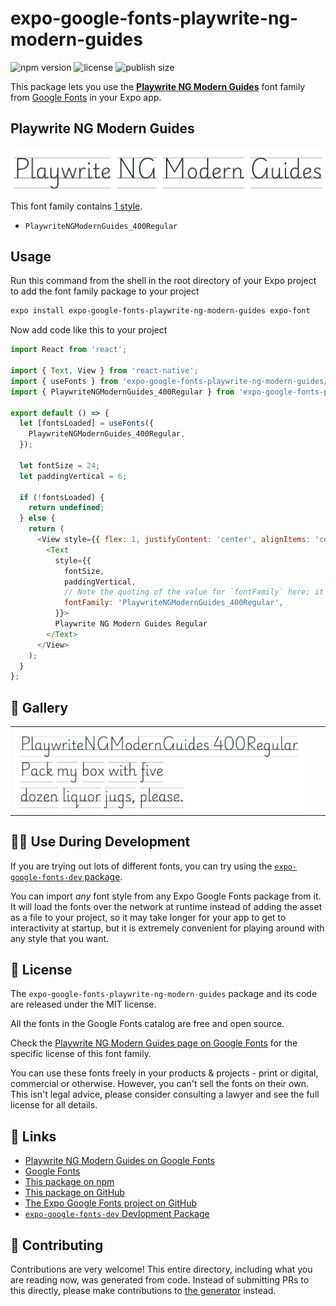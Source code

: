 # expo-google-fonts-playwrite-ng-modern-guides

![npm version](https://flat.badgen.net/npm/v/expo-google-fonts-playwrite-ng-modern-guides)
![license](https://flat.badgen.net/github/license/expo/google-fonts)
![publish size](https://flat.badgen.net/packagephobia/install/expo-google-fonts-playwrite-ng-modern-guides)

This package lets you use the [**Playwrite NG Modern Guides**](https://fonts.google.com/specimen/Playwrite+NG+Modern+Guides) font family from [Google Fonts](https://fonts.google.com/) in your Expo app.

## Playwrite NG Modern Guides

![Playwrite NG Modern Guides](./font-family.png)

This font family contains [1 style](#-gallery).

- `PlaywriteNGModernGuides_400Regular`

## Usage

Run this command from the shell in the root directory of your Expo project to add the font family package to your project
```sh
expo install expo-google-fonts-playwrite-ng-modern-guides expo-font
```

Now add code like this to your project
```js
import React from 'react';

import { Text, View } from 'react-native';
import { useFonts } from 'expo-google-fonts-playwrite-ng-modern-guides/useFonts';
import { PlaywriteNGModernGuides_400Regular } from 'expo-google-fonts-playwrite-ng-modern-guides/400Regular';

export default () => {
  let [fontsLoaded] = useFonts({
    PlaywriteNGModernGuides_400Regular,
  });

  let fontSize = 24;
  let paddingVertical = 6;

  if (!fontsLoaded) {
    return undefined;
  } else {
    return (
      <View style={{ flex: 1, justifyContent: 'center', alignItems: 'center' }}>
        <Text
          style={{
            fontSize,
            paddingVertical,
            // Note the quoting of the value for `fontFamily` here; it expects a string!
            fontFamily: 'PlaywriteNGModernGuides_400Regular',
          }}>
          Playwrite NG Modern Guides Regular
        </Text>
      </View>
    );
  }
};

```

## 🔡 Gallery


||||
|-|-|-|
|![PlaywriteNGModernGuides_400Regular](.//400Regular/PlaywriteNGModernGuides_400Regular.ttf.png)||||


## 👩‍💻 Use During Development

If you are trying out lots of different fonts, you can try using the [`expo-google-fonts-dev` package](https://github.com/freeboub/google-fonts/tree/master/font-packages/dev#readme).

You can import *any* font style from any Expo Google Fonts package from it. It will load the fonts
over the network at runtime instead of adding the asset as a file to your project, so it may take longer
for your app to get to interactivity at startup, but it is extremely convenient
for playing around with any style that you want.

## 📖 License

The `expo-google-fonts-playwrite-ng-modern-guides` package and its code are released under the MIT license.

All the fonts in the Google Fonts catalog are free and open source.

Check the [Playwrite NG Modern Guides page on Google Fonts](https://fonts.google.com/specimen/Playwrite+NG+Modern+Guides) for the specific license of this font family.

You can use these fonts freely in your products & projects - print or digital, commercial or otherwise. However, you can't sell the fonts on their own. This isn't legal advice, please consider consulting a lawyer and see the full license for all details.

## 🔗 Links

- [Playwrite NG Modern Guides on Google Fonts](https://fonts.google.com/specimen/Playwrite+NG+Modern+Guides)
- [Google Fonts](https://fonts.google.com/)
- [This package on npm](https://www.npmjs.com/package/expo-google-fonts-playwrite-ng-modern-guides)
- [This package on GitHub](https://github.com/freeboub/google-fonts/tree/master/font-packages/playwrite-ng-modern-guides)
- [The Expo Google Fonts project on GitHub](https://github.com/freeboub/google-fonts)
- [`expo-google-fonts-dev` Devlopment Package](https://github.com/freeboub/google-fonts/tree/master/font-packages/dev)

## 🤝 Contributing

Contributions are very welcome! This entire directory, including what you are reading now, was generated from code. Instead of submitting PRs to this directly, please make contributions to [the generator](https://github.com/freeboub/google-fonts/tree/master/packages/generator) instead.
